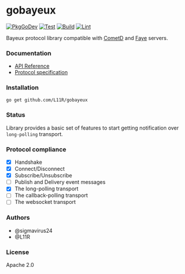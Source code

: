 # gobayeux

[![PkgGoDev](https://pkg.go.dev/badge/github.com/L11R/gobayeux)](https://pkg.go.dev/github.com/L11R/gobayeux)
[![Test](https://github.com/L11R/gobayeux/workflows/Test/badge.svg)](https://github.com/L11R/gobayeux/actions?query=workflow:Test)
[![Build](https://github.com/L11R/gobayeux/workflows/Build/badge.svg)](https://github.com/L11R/gobayeux/actions?query=workflow:Build)
[![Lint](https://github.com/L11R/gobayeux/workflows/Lint/badge.svg)](https://github.com/L11R/gobayeux/actions?query=workflow:Lint)

Bayeux protocol library compatible with [CometD](https://cometd.org/)
and [Faye](https://faye.jcoglan.com/) servers.

### Documentation

- [API Reference](https://pkg.go.dev/github.com/L11R/gobayeux)
- [Protocol specification](https://docs.cometd.org/current/reference/#_bayeux)

### Installation

```bash
go get github.com/L11R/gobayeux
```

### Status

Library provides a basic set of features to start getting notification over `long-polling` transport.

### Protocol compliance

- [x] Handshake
- [x] Connect/Disconnect
- [x] Subscribe/Unsubscribe
- [ ] Publish and Delivery event messages
- [x] The long-polling transport
- [ ] The callback-polling transport
- [ ] The websocket transport

### Authors

- @sigmavirus24
- @L11R

### License

Apache 2.0